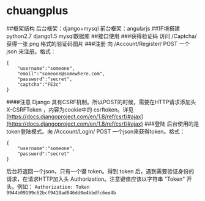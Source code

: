 # chuangplus
##框架结构
后台框架：django+mysql
前台框架：angularjs
##环境搭建
python2.7 django1.5 mysql数据库
##接口使用
###获得验证码
访问 /Captcha/ 获得一张 png 格式的验证码图片
###注册
向 /Account/Register/ POST 一个 json 来注册。格式：
<!--lang: json-->
    {
        "username":"someone",
        "email":"someone@somewhere.com",
        "password":"secret",
        "captcha":"FE3c"
    }
####注意
Django 具有CSRF机制。所以POST的时候，需要在HTTP请求添加头 X-CSRFToken ，内容为cookie中的 csrftoken。详见
[https://docs.djangoproject.com/en/1.8/ref/csrf/#ajax](https://docs.djangoproject.com/en/1.8/ref/csrf/#ajax)
###登陆
后台使用的是token登陆模式。向 /Account/Login/ POST 一个json来获得token。格式：
<!--lang: json-->
    {
        "username":"someone",
        "password":"secret"
    }
后台将返回一个json，只有一个键 token。得到 token 后，遇到需要验证身份的请求，在请求HTTP加入头 Authorization。注意键值应该以字符串 "Token" 开头。例如：
`Authorization: Token 9944b09199c62bcf9418ad846dd0e4bbdfc6ee4b`

